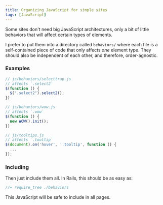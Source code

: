 ```yaml
---
title: Organizing JavaScript for simple sites
tags: [JavaScript]
---
```


Some sites don't need big JavaScript architectures, only a bit of little behaviors that will affect certain types of elements.

I prefer to put them into a directory called `behaviors/` where each file is a self-contained piece of code that only affects *one* element type. They should also be independent of each other, and therefore, order-agnostic.

### Examples

```js
// js/behaviors/selecttrap.js
// affects `.select2`
$(function () {
  $(".select2").select2();
})
```

```js
// js/behaviors/wow.js
// affects `.wow`
$(function () {
  new WOW().init();
})
```

```js
// js/tooltips.js
// affects `.tooltip`
$(document).on('hover', '.tooltip', function () {
  ...
});
```

### Including
Then just include them all. In Rails, this should be as easy as:

```js
//= require_tree ./behaviors
```

This JavaScript will be safe to include in all pages.
